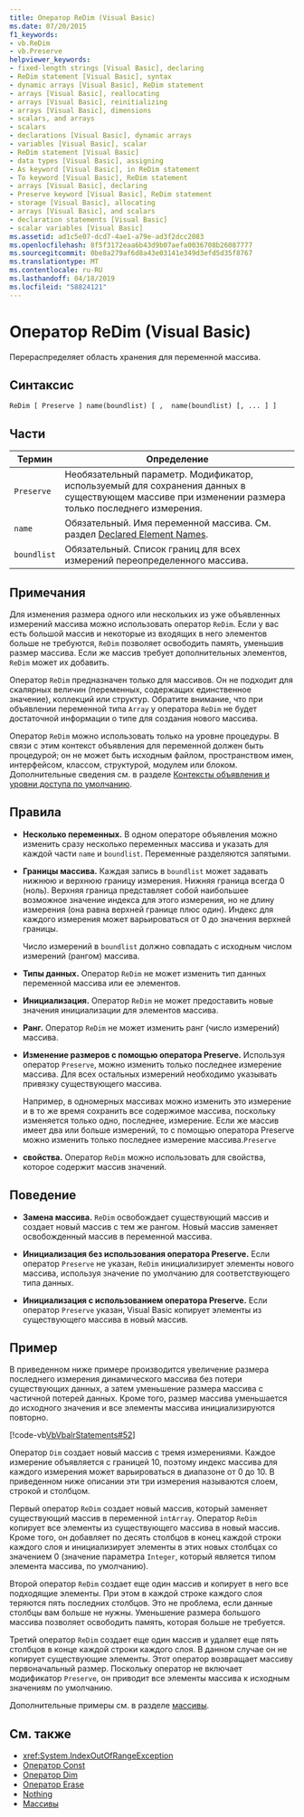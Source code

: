 ```yaml
---
title: Оператор ReDim (Visual Basic)
ms.date: 07/20/2015
f1_keywords:
- vb.ReDim
- vb.Preserve
helpviewer_keywords:
- fixed-length strings [Visual Basic], declaring
- ReDim statement [Visual Basic], syntax
- dynamic arrays [Visual Basic], ReDim statement
- arrays [Visual Basic], reallocating
- arrays [Visual Basic], reinitializing
- arrays [Visual Basic], dimensions
- scalars, and arrays
- scalars
- declarations [Visual Basic], dynamic arrays
- variables [Visual Basic], scalar
- ReDim statement [Visual Basic]
- data types [Visual Basic], assigning
- As keyword [Visual Basic], in ReDim statement
- To keyword [Visual Basic], ReDim statement
- arrays [Visual Basic], declaring
- Preserve keyword [Visual Basic], ReDim statement
- storage [Visual Basic], allocating
- arrays [Visual Basic], and scalars
- declaration statements [Visual Basic]
- scalar variables [Visual Basic]
ms.assetid: ad1c5e07-dcd7-4ae1-a79e-ad3f2dcc2083
ms.openlocfilehash: 8f5f3172eaa6b43d9b07aefa0036708b26087777
ms.sourcegitcommit: 0be8a279af6d8a43e03141e349d3efd5d35f8767
ms.translationtype: MT
ms.contentlocale: ru-RU
ms.lasthandoff: 04/18/2019
ms.locfileid: "58824121"
---
```

# <a name="redim-statement-visual-basic"></a>Оператор ReDim (Visual Basic)
Перераспределяет область хранения для переменной массива.  
  
## <a name="syntax"></a>Синтаксис  
  
```  
ReDim [ Preserve ] name(boundlist) [ ,  name(boundlist) [, ... ] ]  
```  
  
## <a name="parts"></a>Части  
  
|Термин|Определение|  
|----------|----------------|  
|`Preserve`|Необязательный параметр. Модификатор, используемый для сохранения данных в существующем массиве при изменении размера только последнего измерения.|  
|`name`|Обязательный. Имя переменной массива. См. раздел [Declared Element Names](../../../visual-basic/programming-guide/language-features/declared-elements/declared-element-names.md).|  
|`boundlist`|Обязательный. Список границ для всех измерений переопределенного массива.|  
  
## <a name="remarks"></a>Примечания  
 Для изменения размера одного или нескольких из уже объявленных измерений массива можно использовать оператор `ReDim`. Если у вас есть большой массив и некоторые из входящих в него элементов больше не требуются, `ReDim` позволяет освободить память, уменьшив размер массива. Если же массив требует дополнительных элементов, `ReDim` может их добавить.  
  
 Оператор `ReDim` предназначен только для массивов. Он не подходит для скалярных величин (переменных, содержащих единственное значение), коллекций или структур. Обратите внимание, что при объявлении переменной типа `Array` у оператора `ReDim` не будет достаточной информации о типе для создания нового массива.  
  
 Оператор `ReDim` можно использовать только на уровне процедуры. В связи с этим контекст объявления для переменной должен быть процедурой; он не может быть исходным файлом, пространством имен, интерфейсом, классом, структурой, модулем или блоком. Дополнительные сведения см. в разделе [Контексты объявления и уровни доступа по умолчанию](../../../visual-basic/language-reference/statements/declaration-contexts-and-default-access-levels.md).  
  
## <a name="rules"></a>Правила  
  
-   **Несколько переменных.** В одном операторе объявления можно изменить сразу несколько переменных массива и указать для каждой части `name` и `boundlist`. Переменные разделяются запятыми.  
  
-   **Границы массива.** Каждая запись в `boundlist` может задавать нижнюю и верхнюю границу измерения. Нижняя граница всегда 0 (ноль). Верхняя граница представляет собой наибольшее возможное значение индекса для этого измерения, но не длину измерения (она равна верхней границе плюс один). Индекс для каждого измерения может варьироваться от 0 до значения верхней границы.  
  
     Число измерений в `boundlist` должно совпадать с исходным числом измерений (рангом) массива.  
  
-   **Типы данных.** Оператор `ReDim` не может изменить тип данных переменной массива или ее элементов.  
  
-   **Инициализация.** Оператор `ReDim` не может предоставить новые значения инициализации для элементов массива.  
  
-   **Ранг.** Оператор `ReDim` не может изменить ранг (число измерений) массива.  
  
-   **Изменение размеров с помощью оператора Preserve.** Используя оператор `Preserve`, можно изменить только последнее измерение массива. Для всех остальных измерений необходимо указывать привязку существующего массива.  
  
     Например, в одномерных массивах можно изменить это измерение и в то же время сохранить все содержимое массива, поскольку изменяется только одно, последнее, измерение. Если же массив имеет два или больше измерений, то с помощью оператора Preserve можно изменить только последнее измерение массива.`Preserve`  
  
-   **свойства.** Оператор `ReDim` можно использовать для свойства, которое содержит массив значений.  
  
## <a name="behavior"></a>Поведение  
  
-   **Замена массива.** `ReDim` освобождает существующий массив и создает новый массив с тем же рангом. Новый массив заменяет освобожденный массив в переменной массива.  
  
-   **Инициализация без использования оператора Preserve.** Если оператор `Preserve` не указан, `ReDim` инициализирует элементы нового массива, используя значение по умолчанию для соответствующего типа данных.  
  
-   **Инициализация с использованием оператора Preserve.** Если оператор `Preserve` указан, Visual Basic копирует элементы из существующего массива в новый массив.  
  
## <a name="example"></a>Пример  
 В приведенном ниже примере производится увеличение размера последнего измерения динамического массива без потери существующих данных, а затем уменьшение размера массива с частичной потерей данных. Кроме того, размер массива уменьшается до исходного значения и все элементы массива инициализируются повторно.  
  
 [!code-vb[VbVbalrStatements#52](~/samples/snippets/visualbasic/VS_Snippets_VBCSharp/VbVbalrStatements/VB/Class1.vb#52)]  
  
 Оператор `Dim` создает новый массив с тремя измерениями. Каждое измерение объявляется с границей 10, поэтому индекс массива для каждого измерения может варьироваться в диапазоне от 0 до 10. В приведенном ниже описании эти три измерения называются слоем, строкой и столбцом.  
  
 Первый оператор `ReDim` создает новый массив, который заменяет существующий массив в переменной `intArray`. Оператор `ReDim` копирует все элементы из существующего массива в новый массив. Кроме того, он добавляет по десять столбцов в конец каждой строки каждого слоя и инициализирует элементы в этих новых столбцах со значением 0 (значение параметра `Integer`, который является типом элемента массива, по умолчанию).  
  
 Второй оператор `ReDim` создает еще один массив и копирует в него все подходящие элементы. При этом в каждой строке каждого слоя теряются пять последних столбцов. Это не проблема, если данные столбцы вам больше не нужны. Уменьшение размера большого массива позволяет освободить память, которая больше не требуется.  
  
 Третий оператор `ReDim` создает еще один массив и удаляет еще пять столбцов в конце каждой строки каждого слоя. В данном случае он не копирует существующие элементы. Этот оператор возвращает массиву первоначальный размер. Поскольку оператор не включает модификатор `Preserve`, он приводит все элементы массива к исходным значениям по умолчанию.  
  
 Дополнительные примеры см. в разделе [массивы](../../../visual-basic/programming-guide/language-features/arrays/index.md).  
  
## <a name="see-also"></a>См. также

- <xref:System.IndexOutOfRangeException>
- [Оператор Const](../../../visual-basic/language-reference/statements/const-statement.md)
- [Оператор Dim](../../../visual-basic/language-reference/statements/dim-statement.md)
- [Оператор Erase](../../../visual-basic/language-reference/statements/erase-statement.md)
- [Nothing](../../../visual-basic/language-reference/nothing.md)
- [Массивы](../../../visual-basic/programming-guide/language-features/arrays/index.md)
